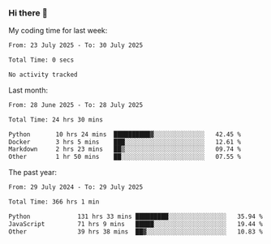 ### Hi there 👋

My coding time for last week:

<!--START_SECTION:week-->

```txt
From: 23 July 2025 - To: 30 July 2025

Total Time: 0 secs

No activity tracked
```

<!--END_SECTION:week-->

Last month:

<!--START_SECTION:month-->

```txt
From: 28 June 2025 - To: 28 July 2025

Total Time: 24 hrs 30 mins

Python       10 hrs 24 mins  ██████████▓░░░░░░░░░░░░░░   42.45 %
Docker       3 hrs 5 mins    ███░░░░░░░░░░░░░░░░░░░░░░   12.61 %
Markdown     2 hrs 23 mins   ██▒░░░░░░░░░░░░░░░░░░░░░░   09.74 %
Other        1 hr 50 mins    ██░░░░░░░░░░░░░░░░░░░░░░░   07.55 %
```

<!--END_SECTION:month-->

The past year:

<!--START_SECTION:year-->

```txt
From: 29 July 2024 - To: 29 July 2025

Total Time: 366 hrs 1 min

Python             131 hrs 33 mins █████████░░░░░░░░░░░░░░░░   35.94 %
JavaScript         71 hrs 9 mins   █████░░░░░░░░░░░░░░░░░░░░   19.44 %
Other              39 hrs 38 mins  ██▓░░░░░░░░░░░░░░░░░░░░░░   10.83 %
```

<!--END_SECTION:year-->
